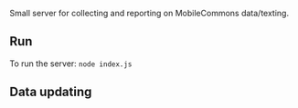 Small server for collecting and reporting on MobileCommons data/texting.

## Run

To run the server: `node index.js`

## Data updating
